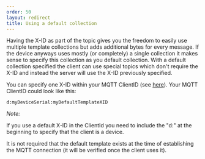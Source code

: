 ```yaml
---
order: 50
layout: redirect
title: Using a default collection
---
```


Having the X-ID as part of the topic gives you the freedom to easily use multiple template collections but adds additional bytes for every message.
If the device anyways uses mostly (or completely) a single collection it makes sense to specify this collection as you default collection.
With a default collection specified the client can use special topics which don't require the X-ID and instead the server will use the X-ID previously specified.

You can specify one X-ID within your MQTT ClientID (see [here](/guides/mqtt/implementation#mqtt-clientid)).
Your MQTT ClientID could look like this:

```
d:myDeviceSerial:myDefaultTemplateXID
```

_Note:_

If you use a default X-ID in the ClientId you need to include the "d:" at the beginning to specify that the client is a device.

It is not required that the default template exists at the time of establishing the MQTT connection (it will be verified once the client uses it).

